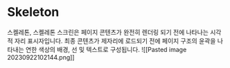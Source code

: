 # Skeleton

스켈레톤, 스켈레톤 스크린은 페이지 콘텐츠가 완전히 렌더링 되기 전에 나타나는 시각적 자리 표시자입니다. 최종 콘텐츠가 제자리에 로드되기 전에 페이지 구조의 윤곽을 나타내는 연한 색상의 배경, 선 및 텍스트로 구성됩니다.
![[Pasted image 20230922102144.png]]
